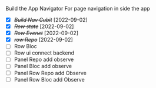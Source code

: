 Build the App Navigator For page navigation in side the app
* [X] ~~*Build Nav Cubit*~~ [2022-09-02]
* [X] ~~*Row  state*~~ [2022-09-02]
* [X] ~~*Row Evenet*~~ [2022-09-02]
* [X] ~~*row Repo*~~ [2022-09-02]
* [ ] Row Bloc
* [ ] Row ui connect backend
* [ ] Panel Repo add observe
* [ ] Panel Bloc add observe
* [ ] Panel Row Repo add Observe
* [ ] Panel Row Bloc add Observe